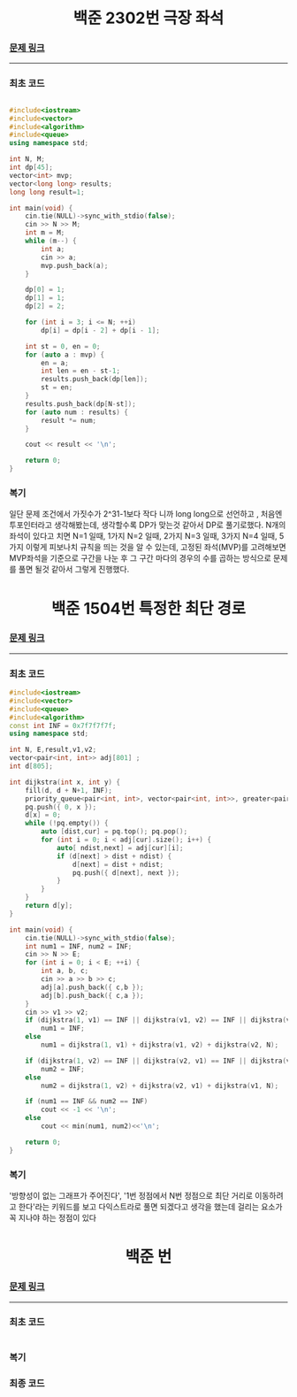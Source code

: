 <h1 align = "center">백준 2302번 극장 좌석</h1>

### [문제 링크](https://www.acmicpc.net/problem/2302 "극장 좌석")
---

### 최초 코드

```cpp

#include<iostream>
#include<vector>
#include<algorithm>
#include<queue>
using namespace std;

int N, M;
int dp[45];
vector<int> mvp;
vector<long long> results;
long long result=1;

int main(void) {
	cin.tie(NULL)->sync_with_stdio(false);
	cin >> N >> M;
	int m = M;
	while (m--) {
		int a;
		cin >> a;
		mvp.push_back(a);
	}

	dp[0] = 1;
	dp[1] = 1;
	dp[2] = 2;

	for (int i = 3; i <= N; ++i)
		dp[i] = dp[i - 2] + dp[i - 1];

	int st = 0, en = 0;
	for (auto a : mvp) {
		en = a;
		int len = en - st-1;
		results.push_back(dp[len]);
		st = en;
	}
	results.push_back(dp[N-st]);
	for (auto num : results) {
		result *= num;
	}

	cout << result << '\n';

	return 0;
}
```

### 복기
일단 문제 조건에서 가짓수가 2^31-1보다 작다 니까 long long으로 선언하고 , 처음엔 투포인터라고 생각해봤는데, 생각할수록 DP가 맞는것 같아서 DP로 풀기로했다.
N개의 좌석이 있다고 치면 
N=1 일때, 1가지
N=2 일때, 2가지
N=3 일때, 3가지
N=4 일때, 5가지
이렇게 피보나치 규칙을 띄는 것을 알 수 있는데, 고정된 좌석(MVP)를 고려해보면 MVP좌석을 기준으로 구간을 나눈 후 그 구간 마다의 경우의 수를 곱하는 방식으로 문제를 풀면 될것 같아서 그렇게 진행했다.

<h1 align = "center">백준 1504번 특정한 최단 경로</h1>

### [문제 링크](https://www.acmicpc.net/problem/1504 "특정한 최단 경로")
---

### 최초 코드

```cpp
#include<iostream>
#include<vector>
#include<queue>
#include<algorithm>
const int INF = 0x7f7f7f7f;
using namespace std;

int N, E,result,v1,v2;
vector<pair<int, int>> adj[801] ;
int d[805];

int dijkstra(int x, int y) {
	fill(d, d + N+1, INF);
	priority_queue<pair<int, int>, vector<pair<int, int>>, greater<pair<int, int>>> pq;
	pq.push({ 0, x });
	d[x] = 0;
	while (!pq.empty()) {
		auto [dist,cur] = pq.top(); pq.pop();
		for (int i = 0; i < adj[cur].size(); i++) {
			auto[ ndist,next] = adj[cur][i];
			if (d[next] > dist + ndist) {
				d[next] = dist + ndist;
				pq.push({ d[next], next });
			}
		}
	}
	return d[y];
}

int main(void) {
	cin.tie(NULL)->sync_with_stdio(false);
	int num1 = INF, num2 = INF;
	cin >> N >> E;
	for (int i = 0; i < E; ++i) {
		int a, b, c;
		cin >> a >> b >> c;
		adj[a].push_back({ c,b });
		adj[b].push_back({ c,a });
	}
	cin >> v1 >> v2;
	if (dijkstra(1, v1) == INF || dijkstra(v1, v2) == INF || dijkstra(v2, N) == INF)
		num1 = INF;
	else
		num1 = dijkstra(1, v1) + dijkstra(v1, v2) + dijkstra(v2, N);

	if (dijkstra(1, v2) == INF || dijkstra(v2, v1) == INF || dijkstra(v1, N) == INF)
		num2 = INF;
	else
		num2 = dijkstra(1, v2) + dijkstra(v2, v1) + dijkstra(v1, N);

	if (num1 == INF && num2 == INF)
		cout << -1 << '\n';
	else
		cout << min(num1, num2)<<'\n';

	return 0;
}
```

### 복기
'방향성이 없는 그래프가 주어진다', '1번 정점에서 N번 정점으로 최단 거리로 이동하려고 한다'라는 키워드를 보고 다익스트라로 풀면 되겠다고 생각을 했는데 걸리는 요소가 꼭 지나야 하는 정점이 있다


<h1 align = "center">백준 번 </h1>

### [문제 링크](https://www.acmicpc.net/problem/ "")
---

### 최초 코드

```cpp

```

### 복기

### 최종 코드
```cpp

```